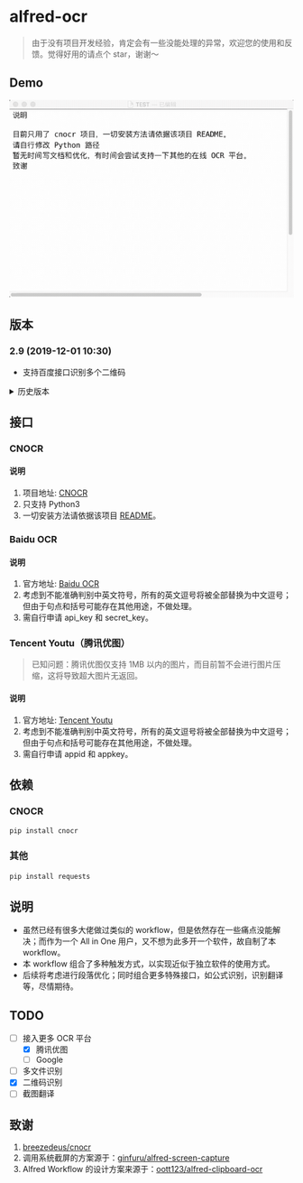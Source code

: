 # alfred-ocr

> 由于没有项目开发经验，肯定会有一些没能处理的异常，欢迎您的使用和反馈。觉得好用的请点个 star，谢谢～

## Demo

![Demo](./demo.gif)

## 版本

### 2.9 (2019-12-01 10:30)

- 支持百度接口识别多个二维码

<details>
  <summary>历史版本</summary>

### 2.7 (2019-11-30 11:06)

- 支持检查并下载更新

### 2.6 (2019-11-29 21:59)

- 支持腾讯优图
- 重写部分代码，为批量识图作准备

### 2.5 (2019-11-28 23:18)

- 优化速度：百度接口的 token 有效期为 2592000 s (30 d)，数据将被保存在`./baidu_api_token.json`并每 30 天更新一次，减少请求时间

### 2.4 (2019-11-28 10:49)

- 临时截图文件移动至`/tmp/ocr_screenshot.png`
- 不再使用`rm`删除临时文件

### 2.3 (2019-11-27 19:36)

- Python 路径由环境变量直接提供（需自行修改）
- api_key 由 Python 直接获取环境变量
  </details>

## 接口

### CNOCR

#### 说明

1. 项目地址: [CNOCR](https://github.com/breezedeus/cnocr)
2. 只支持 Python3
3. 一切安装方法请依据该项目 [README](https://github.com/breezedeus/cnocr/blob/master/README.md)。

### Baidu OCR

#### 说明

1. 官方地址: [Baidu OCR](https://ai.baidu.com/tech/ocr)
2. 考虑到不能准确判别中英文符号，所有的英文逗号将被全部替换为中文逗号；但由于句点和括号可能存在其他用途，不做处理。
3. 需自行申请 api_key 和 secret_key。

### Tencent Youtu（腾讯优图）

> 已知问题：腾讯优图仅支持 1MB 以内的图片，而目前暂不会进行图片压缩，这将导致超大图片无返回。

#### 说明

1. 官方地址: [Tencent Youtu](https://ai.qq.com/product/ocr.shtml#common)
2. 考虑到不能准确判别中英文符号，所有的英文逗号将被全部替换为中文逗号；但由于句点和括号可能存在其他用途，不做处理。
3. 需自行申请 appid 和 appkey。

## 依赖

### CNOCR

```python
pip install cnocr
```

### 其他

```python
pip install requests
```

## 说明

- 虽然已经有很多大佬做过类似的 workflow，但是依然存在一些痛点没能解决；而作为一个 All in One 用户，又不想为此多开一个软件，故自制了本 workflow。
- 本 workflow 组合了多种触发方式，以实现近似于独立软件的使用方式。
- 后续将考虑进行段落优化；同时组合更多特殊接口，如公式识别，识别翻译等，尽情期待。

## TODO

- [ ] 接入更多 OCR 平台
  - [x] 腾讯优图
  - [ ] Google
- [ ] 多文件识别
- [x] 二维码识别
- [ ] 截图翻译

## 致谢

1. [breezedeus/cnocr](https://github.com/breezedeus/cnocr)
2. 调用系统截屏的方案源于：[ginfuru/alfred-screen-capture](https://github.com/ginfuru/alfred-screen-capture)
3. Alfred Workflow 的设计方案来源于：[oott123/alfred-clipboard-ocr](https://github.com/oott123/alfred-clipboard-ocr)

